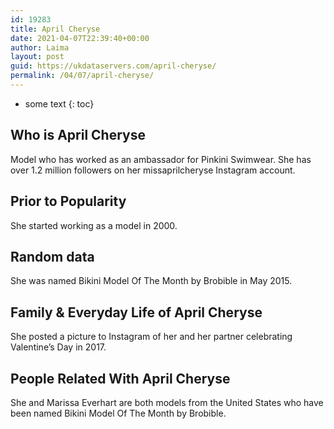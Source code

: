 ```yaml
---
id: 19283
title: April Cheryse
date: 2021-04-07T22:39:40+00:00
author: Laima
layout: post
guid: https://ukdataservers.com/april-cheryse/
permalink: /04/07/april-cheryse/
---
```


* some text
{: toc}


## Who is April Cheryse
                  
                  
                  
Model who has worked as an ambassador for Pinkini Swimwear. She has over 1.2 million followers on her missaprilcheryse Instagram account.
                  
              
            
              
            
                
                
                
## Prior to Popularity
                  
                  
                  
She started working as a model in 2000.
                  
              
            
              
            
                
                
                
## Random data
                  
                  
                  
She was named Bikini Model Of The Month by Brobible in May 2015.
                  
              
            
              
            
                
                
                
## Family & Everyday Life of April Cheryse
                  
                  
                  
She posted a picture to Instagram of her and her partner celebrating Valentine&#8217;s Day in 2017.
                  
              
            
              
            
                
                
                
## People Related With April Cheryse
                  
                  
                  
She and Marissa Everhart are both models from the United States who have been named Bikini Model Of The Month by Brobible.
                  
              
            
              
            
                
              
            
              
              
            
            
              
            
          
          
          